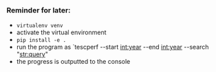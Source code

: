 ### Reminder for later:
- `virtualenv venv`
- activate the virtual environment
- `pip install -e .`
- run the program as `tescperf --start <int:year> --end <int:year> --search "<str:query>"
- the progress is outputted to the console
